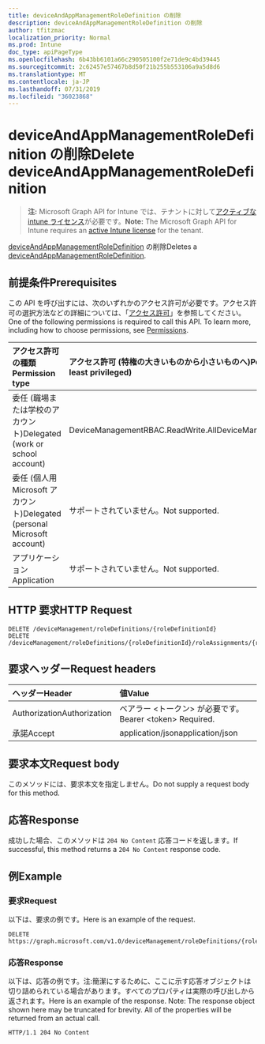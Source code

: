 ```yaml
---
title: deviceAndAppManagementRoleDefinition の削除
description: deviceAndAppManagementRoleDefinition の削除
author: tfitzmac
localization_priority: Normal
ms.prod: Intune
doc_type: apiPageType
ms.openlocfilehash: 6b43bb6101a66c290505100f2e71de9c4bd39445
ms.sourcegitcommit: 2c62457e57467b8d50f21b255b553106a9a5d8d6
ms.translationtype: MT
ms.contentlocale: ja-JP
ms.lasthandoff: 07/31/2019
ms.locfileid: "36023868"
---
```

# <a name="delete-deviceandappmanagementroledefinition"></a><span data-ttu-id="1966f-103">deviceAndAppManagementRoleDefinition の削除</span><span class="sxs-lookup"><span data-stu-id="1966f-103">Delete deviceAndAppManagementRoleDefinition</span></span>

> <span data-ttu-id="1966f-104">**注:** Microsoft Graph API for Intune では、テナントに対して[アクティブな intune ライセンス](https://go.microsoft.com/fwlink/?linkid=839381)が必要です。</span><span class="sxs-lookup"><span data-stu-id="1966f-104">**Note:** The Microsoft Graph API for Intune requires an [active Intune license](https://go.microsoft.com/fwlink/?linkid=839381) for the tenant.</span></span>

<span data-ttu-id="1966f-105">[deviceAndAppManagementRoleDefinition](../resources/intune-rbac-deviceandappmanagementroledefinition.md) の削除</span><span class="sxs-lookup"><span data-stu-id="1966f-105">Deletes a [deviceAndAppManagementRoleDefinition](../resources/intune-rbac-deviceandappmanagementroledefinition.md).</span></span>

## <a name="prerequisites"></a><span data-ttu-id="1966f-106">前提条件</span><span class="sxs-lookup"><span data-stu-id="1966f-106">Prerequisites</span></span>
<span data-ttu-id="1966f-p101">この API を呼び出すには、次のいずれかのアクセス許可が必要です。アクセス許可の選択方法などの詳細については、「[アクセス許可](/graph/permissions-reference)」を参照してください。</span><span class="sxs-lookup"><span data-stu-id="1966f-p101">One of the following permissions is required to call this API. To learn more, including how to choose permissions, see [Permissions](/graph/permissions-reference).</span></span>

|<span data-ttu-id="1966f-109">アクセス許可の種類</span><span class="sxs-lookup"><span data-stu-id="1966f-109">Permission type</span></span>|<span data-ttu-id="1966f-110">アクセス許可 (特権の大きいものから小さいものへ)</span><span class="sxs-lookup"><span data-stu-id="1966f-110">Permissions (from most to least privileged)</span></span>|
|:---|:---|
|<span data-ttu-id="1966f-111">委任 (職場または学校のアカウント)</span><span class="sxs-lookup"><span data-stu-id="1966f-111">Delegated (work or school account)</span></span>|<span data-ttu-id="1966f-112">DeviceManagementRBAC.ReadWrite.All</span><span class="sxs-lookup"><span data-stu-id="1966f-112">DeviceManagementRBAC.ReadWrite.All</span></span>|
|<span data-ttu-id="1966f-113">委任 (個人用 Microsoft アカウント)</span><span class="sxs-lookup"><span data-stu-id="1966f-113">Delegated (personal Microsoft account)</span></span>|<span data-ttu-id="1966f-114">サポートされていません。</span><span class="sxs-lookup"><span data-stu-id="1966f-114">Not supported.</span></span>|
|<span data-ttu-id="1966f-115">アプリケーション</span><span class="sxs-lookup"><span data-stu-id="1966f-115">Application</span></span>|<span data-ttu-id="1966f-116">サポートされていません。</span><span class="sxs-lookup"><span data-stu-id="1966f-116">Not supported.</span></span>|

## <a name="http-request"></a><span data-ttu-id="1966f-117">HTTP 要求</span><span class="sxs-lookup"><span data-stu-id="1966f-117">HTTP Request</span></span>
<!-- {
  "blockType": "ignored"
}
-->
``` http
DELETE /deviceManagement/roleDefinitions/{roleDefinitionId}
DELETE /deviceManagement/roleDefinitions/{roleDefinitionId}/roleAssignments/{roleAssignmentId}/roleDefinition
```

## <a name="request-headers"></a><span data-ttu-id="1966f-118">要求ヘッダー</span><span class="sxs-lookup"><span data-stu-id="1966f-118">Request headers</span></span>
|<span data-ttu-id="1966f-119">ヘッダー</span><span class="sxs-lookup"><span data-stu-id="1966f-119">Header</span></span>|<span data-ttu-id="1966f-120">値</span><span class="sxs-lookup"><span data-stu-id="1966f-120">Value</span></span>|
|:---|:---|
|<span data-ttu-id="1966f-121">Authorization</span><span class="sxs-lookup"><span data-stu-id="1966f-121">Authorization</span></span>|<span data-ttu-id="1966f-122">ベアラー &lt;トークン&gt; が必要です。</span><span class="sxs-lookup"><span data-stu-id="1966f-122">Bearer &lt;token&gt; Required.</span></span>|
|<span data-ttu-id="1966f-123">承諾</span><span class="sxs-lookup"><span data-stu-id="1966f-123">Accept</span></span>|<span data-ttu-id="1966f-124">application/json</span><span class="sxs-lookup"><span data-stu-id="1966f-124">application/json</span></span>|

## <a name="request-body"></a><span data-ttu-id="1966f-125">要求本文</span><span class="sxs-lookup"><span data-stu-id="1966f-125">Request body</span></span>
<span data-ttu-id="1966f-126">このメソッドには、要求本文を指定しません。</span><span class="sxs-lookup"><span data-stu-id="1966f-126">Do not supply a request body for this method.</span></span>

## <a name="response"></a><span data-ttu-id="1966f-127">応答</span><span class="sxs-lookup"><span data-stu-id="1966f-127">Response</span></span>
<span data-ttu-id="1966f-128">成功した場合、このメソッドは `204 No Content` 応答コードを返します。</span><span class="sxs-lookup"><span data-stu-id="1966f-128">If successful, this method returns a `204 No Content` response code.</span></span>

## <a name="example"></a><span data-ttu-id="1966f-129">例</span><span class="sxs-lookup"><span data-stu-id="1966f-129">Example</span></span>

### <a name="request"></a><span data-ttu-id="1966f-130">要求</span><span class="sxs-lookup"><span data-stu-id="1966f-130">Request</span></span>
<span data-ttu-id="1966f-131">以下は、要求の例です。</span><span class="sxs-lookup"><span data-stu-id="1966f-131">Here is an example of the request.</span></span>
``` http
DELETE https://graph.microsoft.com/v1.0/deviceManagement/roleDefinitions/{roleDefinitionId}
```

### <a name="response"></a><span data-ttu-id="1966f-132">応答</span><span class="sxs-lookup"><span data-stu-id="1966f-132">Response</span></span>
<span data-ttu-id="1966f-p102">以下は、応答の例です。注:簡潔にするために、ここに示す応答オブジェクトは切り詰められている場合があります。すべてのプロパティは実際の呼び出しから返されます。</span><span class="sxs-lookup"><span data-stu-id="1966f-p102">Here is an example of the response. Note: The response object shown here may be truncated for brevity. All of the properties will be returned from an actual call.</span></span>
``` http
HTTP/1.1 204 No Content
```



